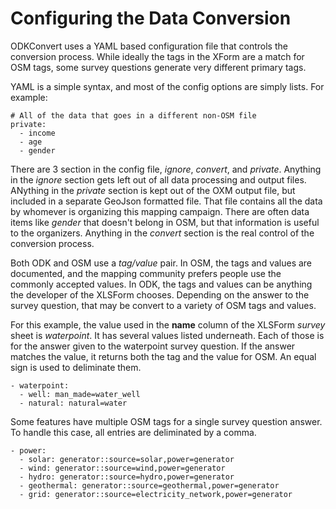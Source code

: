 # Configuring the Data Conversion

ODKConvert uses a YAML based configuration file that controls the
conversion process. While ideally the tags in the XForm are a match
for OSM tags, some survey questions generate very different primary
tags.

YAML is a simple syntax, and most of the config options are simply
lists. For example:

    # All of the data that goes in a different non-OSM file
    private:
      - income
      - age
      - gender
 
There are 3 section in the config file, *ignore*, *convert*, and
*private*. Anything in the *ignore* section gets left out of all data
processing and output files. ANything in the *private* section is kept
out of the OXM output file, but included in a separate GeoJson
formatted file. That file contains all the data by whomever is
organizing this mapping campaign. There are often data items like
*gender* that doesn't belong in OSM, but that information is useful
to the organizers. Anything in the *convert* section is the real
control of the conversion process.

Both ODK and OSM use a *tag/value* pair. In OSM, the tags and values
are documented, and the mapping community prefers people use the
commonly accepted values. In ODK, the tags and values can be anything
the developer of the XLSForm chooses. Depending on the answer to the
survey question, that may be convert to a variety of OSM tags and
values. 

For this example, the value used in the **name** column of the XLSForm
*survey* sheet is *waterpoint*. It has several values listed
underneath. Each of those is for the answer given to the waterpoint
survey question. If the answer matches the value, it returns both the
tag and the value for OSM. An equal sign is used to deliminate them.

	- waterpoint:
      - well: man_made=water_well
      - natural: natural=water

Some features have multiple OSM tags for a single survey question
answer. To handle this case, all entries are deliminated by a comma.

	- power:
      - solar: generator::source=solar,power=generator
      - wind: generator::source=wind,power=generator
      - hydro: generator::source=hydro,power=generator
      - geothermal: generator::source=geothermal,power=generator
      - grid: generator::source=electricity_network,power=generator
